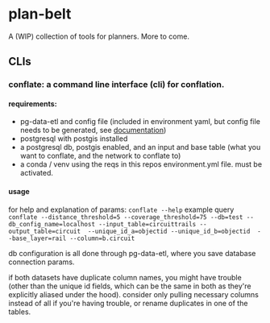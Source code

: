 # plan-belt
A (WIP) collection of tools for planners. More to come.


## CLIs
### conflate: a command line interface (cli) for conflation. 
#### requirements:
* pg-data-etl and config file (included in environment yaml, but config file needs to be generated, see [documentation](https://github.com/aaronfraint/pg-data-etl))
* postgresql with postgis installed
* a postgresql db, postgis enabled, and an input and base table (what you want to conflate, and the network to conflate to)
* a conda / venv using the reqs in this repos environment.yml file. must be activated.

#### usage
for help and explanation of params:
```conflate --help``` 
example query
```conflate --distance_threshold=5 --coverage_threshold=75 --db=test --db_config_name=localhost --input_table=circuittrails --output_table=circuit  --unique_id_a=objectid --unique_id_b=objectid  --base_layer=rail --column=b.circuit```

db configuration is all done through pg-data-etl, where you save database connection params. 

if both datasets have duplicate column names, you might have trouble (other than the unique id fields, which can be the same in both as they're explicitly aliased under the hood).
consider only pulling necessary columns instead of all if you're having trouble, or rename duplicates in one of the tables. 

